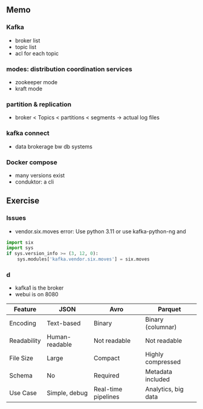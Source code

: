 ## Memo
### Kafka
- broker list
- topic list
- acl for each topic
### modes: distribution coordination services
- zookeeper mode
- kraft mode
### partition & replication
- broker < Topics < partitions < segments -> actual log files
### kafka connect
- data brokerage bw db systems
### Docker compose
- many versions exist
- conduktor: a cli
## Exercise
### Issues
- vendor.six.moves error: Use python 3.11 or use kafka-python-ng and
```python
import six
import sys
if sys.version_info >= (3, 12, 0):
    sys.modules['kafka.vendor.six.moves'] = six.moves
```
### d
- kafka1 is the broker
- webui is on 8080

|Feature|JSON|Avro|Parquet|
|---|---|---|---|
|Encoding|Text-based|Binary|Binary (columnar)|
|Readability|Human-readable|Not readable|Not readable|
|File Size|Large|Compact|Highly compressed|
|Schema|No|Required|Metadata included|
|Use Case|Simple, debug|Real-time pipelines|Analytics, big data|